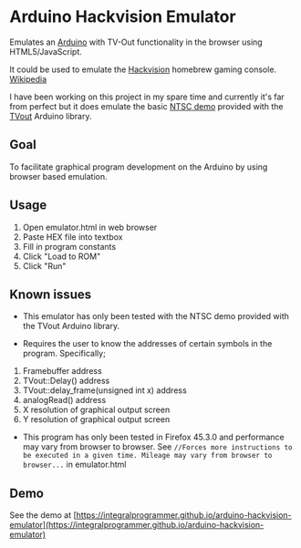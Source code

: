 Arduino Hackvision Emulator
===========================

Emulates an [Arduino](http://www.arduino.cc) with TV-Out functionality in the browser using HTML5/JavaScript.

It could be used to emulate the [Hackvision](https://nootropicdesign.com/hackvision/) homebrew gaming console. [Wikipedia](https://en.wikipedia.org/wiki/Hackvision)

I have been working on this project in my spare time and currently it's far from perfect but it does emulate the basic [NTSC demo](https://www.youtube.com/watch?v=MEg_V4YZDh0) provided with the [TVout](http://playground.arduino.cc/Main/TVout) Arduino library.

Goal
----

To facilitate graphical program development on the Arduino by using browser based emulation.

Usage
-----

1. Open emulator.html in web browser
2. Paste HEX file into textbox
3. Fill in program constants
4. Click "Load to ROM"
5. Click "Run"

Known issues
------------

 - This emulator has only been tested with the NTSC demo provided with the TVout Arduino library.

 - Requires the user to know the addresses of certain symbols in the program. Specifically;

  1. Framebuffer address
  2. TVout::Delay() address
  3. TVout::delay_frame(unsigned int x) address
  4. analogRead() address
  5. X resolution of graphical output screen
  6. Y resolution of graphical output screen

 - This program has only been tested in Firefox 45.3.0 and performance may vary from browser to browser. See `//Forces more instructions to be executed in a given time. Mileage may vary from browser to browser...` in emulator.html


Demo
----

See the demo at [https://integralprogrammer.github.io/arduino-hackvision-emulator](https://integralprogrammer.github.io/arduino-hackvision-emulator)
